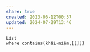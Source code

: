 ```yaml
---
share: true
created: 2023-06-12T00:57
updated: 2024-07-29T13:46
---
```

```dataview
List
where contains(khái-niệm,[[]]) 
```